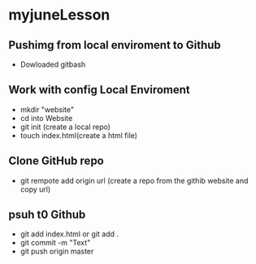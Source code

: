 # myjuneLesson
## Pushimg from local enviroment to Github  
- Dowloaded gitbash  
## Work with config Local Enviroment  
- mkdir "website"  
- cd into Website
- git init (create a local repo)
- touch index.html(create a html file)
## Clone GitHub repo  
- git rempote add origin url (create a repo from the githib website and copy url)
## psuh t0 Github  
- git add index.html or git add .
- git commit -m "Text"
- git push origin master
